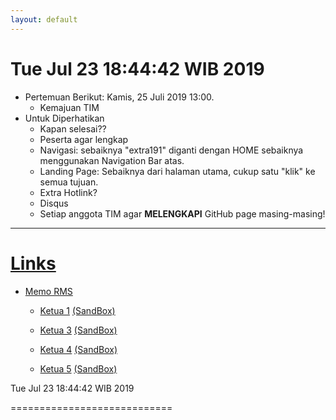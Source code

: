```yaml
---
layout: default
---
```


Tue Jul 23 18:44:42 WIB 2019
============================ 

* Pertemuan Berikut: Kamis, 25 Juli 2019 13:00.
  * Kemajuan TIM
* Untuk Diperhatikan
  * Kapan selesai??
  * Peserta agar lengkap
  * Navigasi: sebaiknya "extra191" diganti dengan HOME
              sebaiknya menggunakan Navigation Bar atas.
  * Landing Page: Sebaiknya dari halaman utama, cukup satu "klik" ke semua tujuan.
  * Extra Hotlink? 
  * Disqus
  * Setiap anggota TIM agar **MELENGKAPI**  GitHub page masing-masing!

<hr>

# [Links](https://extra191.vlsm.org)

- [Memo RMS](
   https://github.com/UI-FASILKOM-OS/extra191/tree/master/SandBox/rms46/)

  - [Ketua 1](
     https://SeedSider.github.io/extra191/)
    [(SandBox)](
     https://github.com/SeedSider/extra191/tree/master/SandBox/SeedSider/)

  - [Ketua 3](
     https://ihsanauliaa.github.io/extra191/)
    [(SandBox)](
     https://github.com/ihsanauliaa/extra191/tree/master/SandBox/ihsanauliaa/)

  - [Ketua 4](
     https://andriansyahp.github.io/extra191/)
    [(SandBox)](
     https://github.com/andriansyahp/extra191/tree/master/SandBox/andriansyahp/)

  - [Ketua 5](
     https://arriski.github.io/extra191/)
    [(SandBox)](
     https://github.com/arriski/extra191/tree/master/SandBox/arriski/)


Tue Jul 23 18:44:42 WIB 2019

============================

